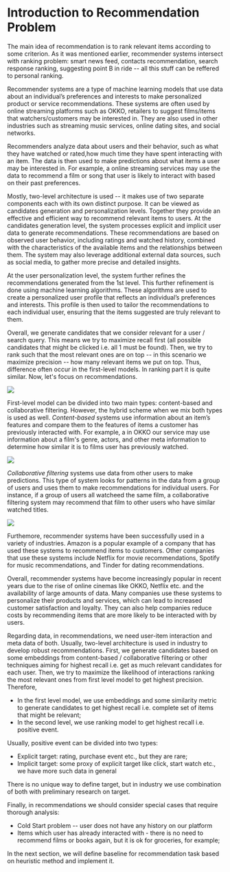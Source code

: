 # Introduction to Recommendation Problem

The main idea of recommendation is to rank relevant items according to some criterion.
As it was mentioned earlier, recommender systems intersect with ranking problem:
smart news feed, contacts recommendation, search response ranking, suggesting point B in ride --
all this stuff can be reffered to personal ranking.

Recommender systems are a type of machine learning models that use data about an individual’s
preferences and interests to make personalized product or service recommendations.
These systems are often used by online streaming platforms such as OKKO,
retailers to suggest films/items that watchers/customers may be interested in.
They are also used in other industries such as streaming music services,
online dating sites, and social networks.

Recommenders analyze data about users and their behavior, such as what they have watched
or rated,how much time they have spent interacting with an item. The data is then used to make
predictions about what items a user may be interested in.
For example, a online streaming services may use the data to recommend a film or song that user
is likely to interact with based on their past preferences.

Mostly, two-level architecture is used -- it makes use of two separate components each with its own
distinct purpose. It can be viewed as candidates generation and personalization levels. Together
they provide an effective and efficient way to recommend relevant items to users.
At the candidates generation level, the system processes explicit and implicit user data to generate
recommendations. These recommendations are based on observed user behavior, including ratings and watched
history, combined with the characteristics of the available items and the relationships between them.
The system may also leverage additional external data sources, such as social media, to gather more
precise and detailed insights. 

At the user personalization level, the system further refines the recommendations generated
from the 1st level. This further refinement is done using machine learning algorithms.
These algorithms are used to create a personalized user profile that reflects an individual’s
preferences and interests. This profile is then used to tailor the recommendations to each
individual user, ensuring that the items suggested are truly relevant to them.

Overall, we generate candidates that we consider relevant for a user / search query.
This means we try to maximize recall first (all possible candidates that might be clicked i.e.
all 1 must be found). Then, we try to rank such that the most relevant ones are on top -- 
in this scenario we maximize precision -- how many relevant items we put on top.
Thus, difference often occur in the first-level models. In ranking part it is quite similar.
Now, let's focus on recommendations.

![](img/2_architecture.png)

First-level model can be divided into two main types: content-based and collaborative filtering.
However, the hybrid scheme when we mix both types is used as well.
*Content-based* systems use information about an item’s features and compare them to the features
of items a customer has previously interacted with.
For example, a in OKKO our service may use information about a film's genre, actors,
and other meta information to determine how similar it is to films user has previously watched.

![](img/content_based.png)

*Collaborative filtering* systems use data from other users to make predictions.
This type of system looks for patterns in the data from a group of users and
uses them to make recommendations for individual users. For instance,
if a group of users all watcheed the same film, a collaborative filtering system
may recommend that film to other users who have similar watched titles.

![](img/collab_filter.png)

Furthemore, recommender systems have been successfully used in a variety of industries.
Amazon is a popular example of a company that has used these systems to recommend items
to customers. Other companies that use these systems include Netflix for movie recommendations,
Spotify for music recommendations, and Tinder for dating recommendations.

Overall, recommender systems have become increasingly popular in recent years due to
the rise of online cinemas like OKKO, Netflix etc. and the availability of large
amounts of data. Many companies use these systems to personalize their products and services,
which can lead to increased customer satisfaction and loyalty. They can also help companies
reduce costs by recommending items that are more likely to be interacted with by users.


Regarding data, in recommendations, we need user-item interaction and meta data of both. 
Usually, two-level architecture is used in industry to develop  robust recommendations.
First, we generate candidates based on some embeddings from content-based / collaborative
filtering or other techniques aiming for highest recall i.e. get as much relevant candidates
for each user. Then, we try to maximize the likelihood of interactions ranking the most
relevant ones from first level model to get highest precision. Therefore,
- In the first level model, we use embeddings and some similarity metric to generate
candidates to get highest recall i.e. complete set of items that might be relevant;
- In the second level, we use ranking model to get highest recall i.e. positive event.

Usually, positive event can be divided into two types:
- Explicit target: rating, purchase event etc., but they are rare;
- Implicit target: some proxy of explicit target like click, start watch etc., we have more such data in general

There is no unique way to define target, but in industry we use combination of both with preliminary research on target.

Finally, in recommendations we should consider special cases that require thorough analysis:
- Cold Start problem -- user does not have any history on our platform
- Items which user has already interacted with - there is no need to recommend films or books again, but it is
ok for groceries, for example;

In the next section, we will define baseline for recommendation task based on heuristic method and implement it.
